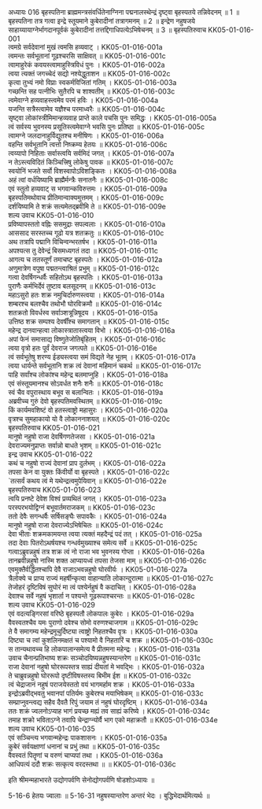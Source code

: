 अध्यायः 016
बृहस्पतिना ब्राह्ममन्त्रसंवर्धितेनाग्निना पद्मनालस्थेन्द्रं दृष्ट्वा बृहस्पतये तन्निवेदनम् ॥ 1 ॥ बृहस्पतिना तत्र गत्वा इन्द्रे स्तूयमाने कुबेरादीनां तत्रागमनम् ॥ 2 ॥ इन्द्रेण नहुषजये साहाय्यायाग्नेर्भागदानपूर्वकं कुबेरादीनां तत्तद्दिगाधिपत्येऽभिषेचनम् ॥ 3 ॥
बृहस्पतिरुवाच 	KK05-01-016-001  
त्वमग्रे सर्वदेवानां मुखं त्वमसि हव्यवाट् ।	KK05-01-016-001a  
त्वमन्तः सर्वभूतानां गूढश्चरसि साक्षिवत् ॥	KK05-01-016-001c  
त्वामाहुरेकं कवयस्त्वामाहुस्त्रिविधं पुनः ।	KK05-01-016-002a  
त्वया त्यक्तं जगच्चेदं सद्यो नश्येद्धुताशन ॥	KK05-01-016-002c  
कृत्वा तुभ्यं नमो विप्राः स्वकर्मविजितां गतिम् ।	KK05-01-016-003a  
गच्छन्ति सह पत्नीभिः सुतैरपि च शाश्वतीम् ॥	KK05-01-016-003c  
त्वमेवाग्ने हव्यवाहस्त्वमेव परमं हविः ।	KK05-01-016-004a  
यजन्ति सत्रैस्त्वामेव यज्ञैश्च परमाध्वरैः ॥	KK05-01-016-004c  
सृष्ट्वा लोकांस्त्रीमिमान्हव्यवाह प्राप्ते काले पचसि पुनः समिद्धः ।	KK05-01-016-005a  
त्वं सर्वस्य भुवनस्य प्रसूतिस्त्वमेवाग्ने भवसि पुनः प्रतिष्ठा ॥	KK05-01-016-005c  
त्वामग्ने जलदानाहुर्विद्युतश्च मनीषिणः ।	KK05-01-016-006a  
वहन्ति सर्वभूतानि त्वत्तो निष्क्रम्य हेतयः ॥	KK05-01-016-006c  
त्वय्यापो निहिताः सर्वास्त्वयि सर्वमिदं जगत् ।	KK05-01-016-007a  
न तेऽस्त्यविदितं किञ्चित्त्रिषु लोकेषु पावक ॥	KK05-01-016-007c  
स्वयोनिं भजते सर्वो विशस्वापोऽविशङ्कितः ।	KK05-01-016-008a  
अहं त्वां वर्धयिष्यामि ब्राह्मैर्मन्त्रैः सनातनैः ॥	KK05-01-016-008c  
एवं स्तुतो हव्यवाट् स भगवान्कविरुत्तमः ।	KK05-01-016-009a  
बृहस्पतिमथोवाच प्रीतिमान्वाक्यमुत्तमम् ।	KK05-01-016-009c  
दर्शयिष्यामि ते शक्रं सत्यमेतद्ब्रवीमि ते ॥	KK05-01-016-009e  
शल्य उवाच 	KK05-01-016-010  
प्रविष्यापस्ततो वह्निः ससमुद्राः सपल्वलाः ।	KK05-01-016-010a  
आससाद सरस्तच्च गूढो यत्र शतक्रतुः ॥	KK05-01-016-010c  
अथ तत्रापि पद्मानि विचिन्वन्भरतर्षभ ।	KK05-01-016-011a  
अपश्यत्स तु देवेन्द्रं बिसमध्यगतं तदा ॥	KK05-01-016-011c  
आगत्य च ततस्तूर्णं तमाचष्ट बृहस्पतेः ।	KK05-01-016-012a  
अणुमात्रेण वपुषा पद्मतन्त्वाश्रितं प्रभुम् ॥	KK05-01-016-012c  
गत्वा देवर्षिगन्धर्वैः सहितोऽथ बृहस्पतिः ।	KK05-01-016-013a  
पुराणैः कर्मभिर्देवं तुष्टाव बलसूदनम् ॥	KK05-01-016-013c  
महाऽसुरो हतः शक्र नमुचिर्दारुणस्त्वया ।	KK05-01-016-014a  
शम्बरश्च बलश्चैव तथोभौ घोरविक्रमौ ॥	KK05-01-016-014c  
शतक्रतो विवर्धस्व सर्वाञ्शत्रून्निषूदय ।	KK05-01-016-015a  
उत्तिष्ठ शक्र सम्पश्य देवर्षींश्च समागतान् ॥	KK05-01-016-015c  
महेन्द्र दानवान्हत्वा लोकास्त्रातास्त्वया विभो ।	KK05-01-016-016a  
अपां फेनं समासाद्य विष्णुतेजोतिबृंहितम् ।	KK05-01-016-016c  
त्वया वृत्रो हतः पूर्वं देवराज जगत्पते ॥	KK05-01-016-016e  
त्वं सर्वभूतेषु शरण्य ईड्यस्त्वया समं विद्यते नेह भूतम् ।	KK05-01-016-017a  
त्वया धार्यन्ते सर्वभूतानि शक्र त्वं देवानां महिमानं चकर्थ ॥	KK05-01-016-017c  
पाहि सर्वांश्च लोकांश्च महेन्द्र बलमाप्नुहि ।	KK05-01-016-018a  
एवं संस्तूयमानश्च सोऽवर्धत शनैः शनैः ॥	KK05-01-016-018c  
स्वं चैव वपुरास्थाय बभूव स बलान्वितः ।	KK05-01-016-019a  
अब्रवीच्च गुरुं देवो बृहस्पतिमवस्थितम् ॥	KK05-01-016-019c  
किं कार्यमवशिष्टं वो हतस्त्वाष्ट्रो महासुरः ।	KK05-01-016-020a  
वृत्रश्च सुमहाकायो यो वै लोकाननाशयत् ॥	KK05-01-016-020c  
बृहस्पतिरुवाच 	KK05-01-016-021  
मानुषो नहुषो राजा देवर्षिगणतेजसा ।	KK05-01-016-021a  
देवराज्यमनुप्राप्तः सर्वान्नो बाधते भृशम् ॥	KK05-01-016-021c  
इन्द्र उवाच 	KK05-01-016-022  
कथं च नहुषो राज्यं देवानां प्राप दुर्लभम् ।	KK05-01-016-022a  
तपसा केन वा युक्तः किंवीर्यो वा बृहस्पते ।	KK05-01-016-022c  
`तत्सर्वं कथय त्वं मे यथेन्द्रत्वमुपेयिवान् ॥	KK05-01-016-022e  
बृहस्पतिरुवाच 	KK05-01-016-023  
त्वयि प्रनष्टे देवेश विश्वं प्रव्यथितं जगत् ।	KK05-01-016-023a  
परस्परभयोद्विग्नं बभूवार्तमराजकम् ॥	KK05-01-016-023c  
ततो देवैः सगन्धर्वैः सर्षिसङ्घैः सपावकैः ।	KK05-01-016-024a  
मानुषो नहुषो राजा देवराज्येऽभिषेचितः ॥	KK05-01-016-024c  
देवा भीताः शक्रमकामयन्त त्वया त्यक्तं महदैन्द्रं पदं तत् ।	KK05-01-016-025a  
तदा देवाः पितरोऽथर्षयश्च गन्धर्वमुख्याश्च समेत्य सर्वे ॥	KK05-01-016-025c  
गत्वाऽब्रुवन्नहुषं तत्र शक्र त्वं नो राजा भव भुवनस्य गोप्ता ।	KK05-01-016-026a  
तानब्रवीन्नहुषो नास्मि शक्त आप्यायध्वं तपसा तेजसा माम् ॥	KK05-01-016-026c  
एवमुक्तैर्वर्द्धितश्चापि देवै राजाऽभवन्नहुषो घोरवीर्यः ।	KK05-01-016-027a  
त्रैलोक्ये च प्राप्य राज्यं महर्षीन्कृत्वा वाहान्याति लोकान्दुरात्मा ॥	KK05-01-016-027c  
तेजोहरं दृष्टिविषं सुघोरं मा त्वं पश्येर्नहुषं वै कदाचित् ।	KK05-01-016-028a  
देवाश्च सर्वे नहुषं भृशार्ता न पश्यन्ते गूढरूपाश्चरन्तः ॥	KK05-01-016-028c  
शल्य उवाच 	KK05-01-016-029  
एवं वदत्यङ्गिरसां वरिष्ठे बृहस्पतौ लोकपालः कुबेरः ।	KK05-01-016-029a  
वैवस्वतश्चैव यमः पुराणो दवेश्च सोमो वरुणश्चाजगाम ॥	KK05-01-016-029c  
ते वै समागम्य महेन्द्रमूचुर्दिष्ट्या त्वाष्ट्रो निहतश्चैव वृत्रः ।	KK05-01-016-030a  
दिष्ट्या च त्वां कुशलिनमक्षतं च पश्यामो वै निहतारिं च शक्र ॥	KK05-01-016-030c  
स तान्यथावच्च हि लोकपालान्समेत्य वै प्रीतमना महेन्द्रः ।	KK05-01-016-031a  
उवाच चैनान्प्रतिभाष्य शक्रः सञ्चोदयिष्यन्नहुषस्यान्तरेण ॥	KK05-01-016-031c  
राजा देवानां नहुषो घोररूपस्तत्र साह्यं दीयतां मे भवद्भिः ।	KK05-01-016-032a  
ते चाब्रुवन्नहुषो घोररूपो दृष्टीविषस्तस्य बिभीम ईश ॥	KK05-01-016-032c  
त्वं चेद्राजानं नहुषं पराजयेस्ततो वयं भागमर्हाम शक्र ।	KK05-01-016-033a  
इन्द्रोऽब्रवीद्भवतु भवानपां पतिर्यमः कुबेरश्च मयाभिषेकम् ॥	KK05-01-016-033c  
सम्प्राप्नुवन्त्वद्य सहैव दैवतै रिपुं जयाम तं नहुषं घोरदृष्टिम् ।	KK05-01-016-034a  
ततः शक्रं ज्वलनोऽप्याह भागं प्रयच्छ मह्यं तव साह्यं करिष्ये ।	KK05-01-016-034c  
तमाह शक्रो भविताऽग्ने तवापि चेन्द्राग्न्योर्वै भाग एको महाक्रतौ ॥	KK05-01-016-034e  
शल्य उवाच 	KK05-01-016-035  
एवं सञ्चिन्त्य भगवान्महेन्द्रः पाकशासनः ।	KK05-01-016-035a  
कुबेरं सर्वयक्षाणां धनानां च प्रभुं तथा ॥	KK05-01-016-035c  
वैवस्वतं पितॄणां च वरुणं चाप्यपां तथा ।	KK05-01-016-036a  
आधिपत्यं ददौ शक्रः सत्कृत्य वरदस्तथा ॥ ॥	KK05-01-016-036c  

इति श्रीमन्महाभारते उद्योगपर्वणि सेनोद्योगपर्वणि षोडशोऽध्यायः ॥

5-16-6 हेतयः ज्वालाः ॥ 5-16-31 नहुषस्यान्तरेण अन्तरं भेदः । बुद्धिभेदार्थमित्यर्थः ॥
